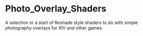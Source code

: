 # Photo_Overlay_Shaders
A selection or a start of Reshade style shaders to do with simple photography overlays for XIV and other games.
